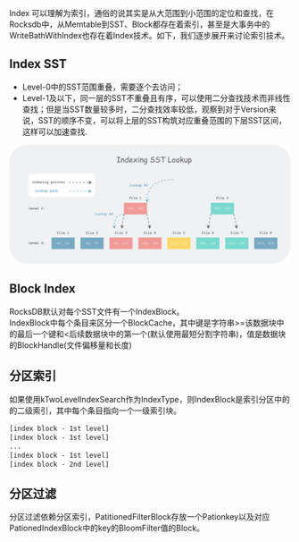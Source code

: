 Index 可以理解为索引，通俗的说其实是从大范围到小范围的定位和查找，在Rocksdb中，从Memtable到SST、Block都存在着索引，甚至是大事务中的WriteBathWithIndex也存在着Index技术。如下，我们逐步展开来讨论索引技术。
## Index SST
- Level-0中的SST范围重叠，需要逐个去访问；
- Level-1及以下，同一层的SST不重叠且有序，可以使用二分查找技术而非线性查找；但是当SST数量较多时，二分查找效率较低，观察到对于Version来说，SST的顺序不变，可以将上层的SST构筑对应重叠范围的下层SST区间，这样可以加速查找.  
<img src="images/indexing-sst.png" width="960px" />

## Block Index
RocksDB默认对每个SST文件有一个IndexBlock。  
IndexBlock中每个条目来区分一个BlockCache，其中键是字符串>=该数据块中的最后一个键和<后续数据块中的第一个(默认使用最短分割字符串)，值是数据块的BlockHandle(文件偏移量和长度)

## 分区索引
如果使用kTwoLevelIndexSearch作为IndexType，则IndexBlock是索引分区中的的二级索引，其中每个条目指向一个一级索引块。
```
[index block - 1st level]
[index block - 1st level]
...
[index block - 1st level]
[index block - 2nd level]
```

## 分区过滤
分区过滤依赖分区索引，PatitionedFilterBlock存放一个Pationkey以及对应PationedIndexBlock中的key的BloomFilter值的Block。


